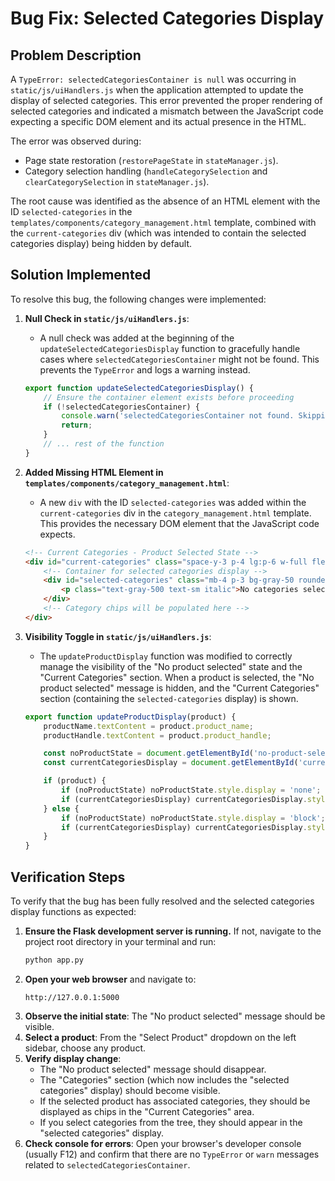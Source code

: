 # Bug Fix: Selected Categories Display

## Problem Description

A `TypeError: selectedCategoriesContainer is null` was occurring in `static/js/uiHandlers.js` when the application attempted to update the display of selected categories. This error prevented the proper rendering of selected categories and indicated a mismatch between the JavaScript code expecting a specific DOM element and its actual presence in the HTML.

The error was observed during:
*   Page state restoration (`restorePageState` in `stateManager.js`).
*   Category selection handling (`handleCategorySelection` and `clearCategorySelection` in `stateManager.js`).

The root cause was identified as the absence of an HTML element with the ID `selected-categories` in the `templates/components/category_management.html` template, combined with the `current-categories` div (which was intended to contain the selected categories display) being hidden by default.

## Solution Implemented

To resolve this bug, the following changes were implemented:

1.  **Null Check in `static/js/uiHandlers.js`**:
    *   A null check was added at the beginning of the `updateSelectedCategoriesDisplay` function to gracefully handle cases where `selectedCategoriesContainer` might not be found. This prevents the `TypeError` and logs a warning instead.

    ```javascript
    export function updateSelectedCategoriesDisplay() {
        // Ensure the container element exists before proceeding
        if (!selectedCategoriesContainer) {
            console.warn('selectedCategoriesContainer not found. Skipping category display update.');
            return;
        }
        // ... rest of the function
    }
    ```

2.  **Added Missing HTML Element in `templates/components/category_management.html`**:
    *   A new `div` with the ID `selected-categories` was added within the `current-categories` div in the `category_management.html` template. This provides the necessary DOM element that the JavaScript code expects.

    ```html
    <!-- Current Categories - Product Selected State -->
    <div id="current-categories" class="space-y-3 p-4 lg:p-6 w-full flex-grow overflow-y-auto" style="display: none;">
        <!-- Container for selected categories display -->
        <div id="selected-categories" class="mb-4 p-3 bg-gray-50 rounded-lg border border-gray-200">
            <p class="text-gray-500 text-sm italic">No categories selected</p>
        </div>
        <!-- Category chips will be populated here -->
    </div>
    ```

3.  **Visibility Toggle in `static/js/uiHandlers.js`**:
    *   The `updateProductDisplay` function was modified to correctly manage the visibility of the "No product selected" state and the "Current Categories" section. When a product is selected, the "No product selected" message is hidden, and the "Current Categories" section (containing the `selected-categories` display) is shown.

    ```javascript
    export function updateProductDisplay(product) {
        productName.textContent = product.product_name;
        productHandle.textContent = product.product_handle;

        const noProductState = document.getElementById('no-product-selected-state');
        const currentCategoriesDisplay = document.getElementById('current-categories');

        if (product) {
            if (noProductState) noProductState.style.display = 'none';
            if (currentCategoriesDisplay) currentCategoriesDisplay.style.display = 'block';
        } else {
            if (noProductState) noProductState.style.display = 'block';
            if (currentCategoriesDisplay) currentCategoriesDisplay.style.display = 'none';
        }
    }
    ```

## Verification Steps

To verify that the bug has been fully resolved and the selected categories display functions as expected:

1.  **Ensure the Flask development server is running.** If not, navigate to the project root directory in your terminal and run:
    ```bash
    python app.py
    ```
2.  **Open your web browser** and navigate to:
    ```
    http://127.0.0.1:5000
    ```
3.  **Observe the initial state**: The "No product selected" message should be visible.
4.  **Select a product**: From the "Select Product" dropdown on the left sidebar, choose any product.
5.  **Verify display change**:
    *   The "No product selected" message should disappear.
    *   The "Categories" section (which now includes the "selected categories" display) should become visible.
    *   If the selected product has associated categories, they should be displayed as chips in the "Current Categories" area.
    *   If you select categories from the tree, they should appear in the "selected categories" display.
6.  **Check console for errors**: Open your browser's developer console (usually F12) and confirm that there are no `TypeError` or `warn` messages related to `selectedCategoriesContainer`.
